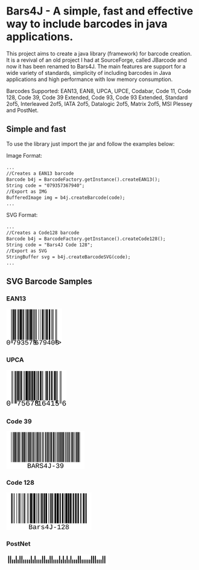 # Bars4J - A simple, fast and effective way to include barcodes in java applications.
This project aims to create a java library (framework) for barcode creation. It is a revival of an old project I had at SourceForge, called JBarcode and now it has been renamed to Bars4J. The main features are support for a wide variety of standards, simplicity of including barcodes in Java applications and high performance with low memory consumption.

Barcodes Supported: EAN13, EAN8, UPCA, UPCE, Codabar, Code 11, Code 128, Code 39, Code 39 Extended, Code 93, Code 93 Extended, Standard 2of5, Interleaved 2of5, IATA 2of5, Datalogic 2of5, Matrix 2of5, MSI Plessey and PostNet.

## Simple and fast

To use the library just import the jar and follow the examples below:

Image Format:
```
...
//Creates a EAN13 barcode
Barcode b4j = BarcodeFactory.getInstance().createEAN13();
String code = "079357367940";
//Export as IMG
BufferedImage img = b4j.createBarcode(code);
...
```

SVG Format:
```
...
//Creates a Code128 barcode
Barcode b4j = BarcodeFactory.getInstance().createCode128();
String code = "Bars4J Code 128";
//Export as SVG
StringBuffer svg = b4j.createBarcodeSVG(code);
...
```

## SVG Barcode Samples
### EAN13
<img src="images/EAN13.svg" height="100" />

### UPCA
<img src="images/UPCA.svg" height="100" />

### Code 39
<img src="images/Code39.svg" height="100" />

### Code 128
<img src="images/Code128.svg" height="100" />

### PostNet
<img src="images/PostNet.svg" height="30" />
